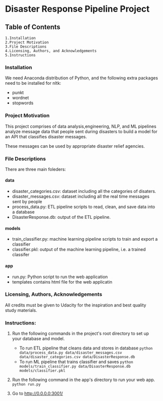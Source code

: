 # Disaster Response Pipeline Project

## Table of Contents
    
    1.Installation
    2.Project Motivation
    3.File Descriptions
    4.Licensing, Authors, and Acknowledgements
    5.Instructions

### Installation
We need Anaconda distribution of Python, and the following extra packages need to be installed for nltk:

* punkt
* wordnet
* stopwords

### Project Motivation

This project comprises of data analysis,engineering, NLP, and ML pipelines analyze message data that people sent during disasters to build a model for an API that classifies disaster messages. 

These messages can be used by appropriate disaster relief agencies.

### File Descriptions
There are three main foleders:

#### data
* disaster_categories.csv: dataset including all the categories of disaters.
* disaster_messages.csv: dataset including all the real time messages sent by people
* process_data.py: ETL pipeline scripts to read, clean, and save data into a database
* DisasterResponse.db: output of the ETL pipeline.

#### models
* train_classifier.py: machine learning pipeline scripts to train and export a classifier
* classifier.pkl: output of the machine learning pipeline, i.e. a trained classifer

#### app
* run.py: Python script to run the web application
* templates contains html file for the web applicatin

### Licensing, Authors, Acknowledgements
All credits must be given to Udacity for the inspiration and best quality study materials.

### Instructions:
1. Run the following commands in the project's root directory to set up your database and model.

    - To run ETL pipeline that cleans data and stores in database
        `python data/process_data.py data/disaster_messages.csv data/disaster_categories.csv data/DisasterResponse.db`
    - To run ML pipeline that trains classifier and saves
        `python models/train_classifier.py data/DisasterResponse.db models/classifier.pkl`

2. Run the following command in the app's directory to run your web app.
    `python run.py`

3. Go to http://0.0.0.0:3001/
